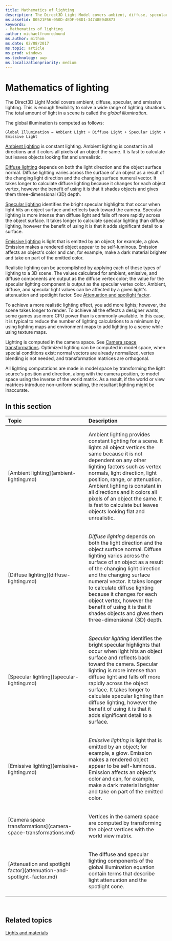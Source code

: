 ```yaml
---
title: Mathematics of lighting
description: The Direct3D Light Model covers ambient, diffuse, specular, and emissive lighting. This is enough flexibility to solve a wide range of lighting situations. The total amount of light in a scene is called the global illumination.
ms.assetid: D0521F56-050D-4EDF-9BD1-34748E94B873
keywords:
- Mathematics of lighting
author: michaelfromredmond
ms.author: mithom
ms.date: 02/08/2017
ms.topic: article
ms.prod: windows
ms.technology: uwp
ms.localizationpriority: medium
---
```


# Mathematics of lighting


The Direct3D Light Model covers ambient, diffuse, specular, and emissive lighting. This is enough flexibility to solve a wide range of lighting situations. The total amount of light in a scene is called the *global illumination*.

The global illumination is computed as follows:

```
Global Illumination = Ambient Light + Diffuse Light + Specular Light + Emissive Light 
```

[Ambient lighting](ambient-lighting.md) is constant lighting. Ambient lighting is constant in all directions and it colors all pixels of an object the same. It is fast to calculate but leaves objects looking flat and unrealistic.

[Diffuse lighting](diffuse-lighting.md) depends on both the light direction and the object surface normal. Diffuse lighting varies across the surface of an object as a result of the changing light direction and the changing surface numeral vector. It takes longer to calculate diffuse lighting because it changes for each object vertex, however the benefit of using it is that it shades objects and gives them three-dimensional (3D) depth.

[Specular lighting](specular-lighting.md) identifies the bright specular highlights that occur when light hits an object surface and reflects back toward the camera. Specular lighting is more intense than diffuse light and falls off more rapidly across the object surface. It takes longer to calculate specular lighting than diffuse lighting, however the benefit of using it is that it adds significant detail to a surface.

[Emissive lighting](emissive-lighting.md) is light that is emitted by an object; for example, a glow. Emission makes a rendered object appear to be self-luminous. Emission affects an object's color and can, for example, make a dark material brighter and take on part of the emitted color.

Realistic lighting can be accomplished by applying each of these types of lighting to a 3D scene. The values calculated for ambient, emissive, and diffuse components are output as the diffuse vertex color; the value for the specular lighting component is output as the specular vertex color. Ambient, diffuse, and specular light values can be affected by a given light's attenuation and spotlight factor. See [Attenuation and spotlight factor](attenuation-and-spotlight-factor.md).

To achieve a more realistic lighting effect, you add more lights; however, the scene takes longer to render. To achieve all the effects a designer wants, some games use more CPU power than is commonly available. In this case, it is typical to reduce the number of lighting calculations to a minimum by using lighting maps and environment maps to add lighting to a scene while using texture maps.

Lighting is computed in the camera space. See [Camera space transformations](camera-space-transformations.md). Optimized lighting can be computed in model space, when special conditions exist: normal vectors are already normalized, vertex blending is not needed, and transformation matrices are orthogonal.

All lighting computations are made in model space by transforming the light source's position and direction, along with the camera position, to model space using the inverse of the world matrix. As a result, if the world or view matrices introduce non-uniform scaling, the resultant lighting might be inaccurate.

## <span id="in-this-section"></span>In this section


<table>
<colgroup>
<col width="50%" />
<col width="50%" />
</colgroup>
<thead>
<tr class="header">
<th align="left">Topic</th>
<th align="left">Description</th>
</tr>
</thead>
<tbody>
<tr class="odd">
<td align="left"><p>[Ambient lighting](ambient-lighting.md)</p></td>
<td align="left"><p>Ambient lighting provides constant lighting for a scene. It lights all object vertices the same because it is not dependent on any other lighting factors such as vertex normals, light direction, light position, range, or attenuation. Ambient lighting is constant in all directions and it colors all pixels of an object the same. It is fast to calculate but leaves objects looking flat and unrealistic.</p></td>
</tr>
<tr class="even">
<td align="left"><p>[Diffuse lighting](diffuse-lighting.md)</p></td>
<td align="left"><p><em>Diffuse lighting</em> depends on both the light direction and the object surface normal. Diffuse lighting varies across the surface of an object as a result of the changing light direction and the changing surface numeral vector. It takes longer to calculate diffuse lighting because it changes for each object vertex, however the benefit of using it is that it shades objects and gives them three-dimensional (3D) depth.</p></td>
</tr>
<tr class="odd">
<td align="left"><p>[Specular lighting](specular-lighting.md)</p></td>
<td align="left"><p><em>Specular lighting</em> identifies the bright specular highlights that occur when light hits an object surface and reflects back toward the camera. Specular lighting is more intense than diffuse light and falls off more rapidly across the object surface. It takes longer to calculate specular lighting than diffuse lighting, however the benefit of using it is that it adds significant detail to a surface.</p></td>
</tr>
<tr class="even">
<td align="left"><p>[Emissive lighting](emissive-lighting.md)</p></td>
<td align="left"><p><em>Emissive lighting</em> is light that is emitted by an object; for example, a glow. Emission makes a rendered object appear to be self-luminous. Emission affects an object's color and can, for example, make a dark material brighter and take on part of the emitted color.</p></td>
</tr>
<tr class="odd">
<td align="left"><p>[Camera space transformations](camera-space-transformations.md)</p></td>
<td align="left"><p>Vertices in the camera space are computed by transforming the object vertices with the world view matrix.</p></td>
</tr>
<tr class="even">
<td align="left"><p>[Attenuation and spotlight factor](attenuation-and-spotlight-factor.md)</p></td>
<td align="left"><p>The diffuse and specular lighting components of the global illumination equation contain terms that describe light attenuation and the spotlight cone.</p></td>
</tr>
</tbody>
</table>

 

## <span id="related-topics"></span>Related topics


[Lights and materials](lights-and-materials.md)

 

 




